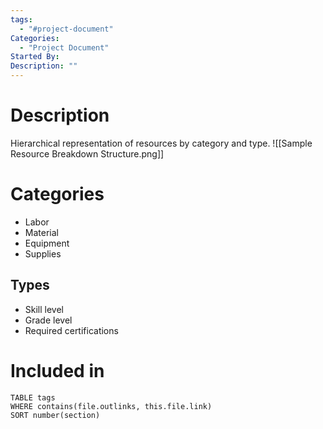 ```yaml
---
tags:
  - "#project-document"
Categories:
  - "Project Document"
Started By:
Description: ""
---
```

# Description
Hierarchical representation of resources by category and type.
![[Sample Resource Breakdown Structure.png]]
# Categories
- Labor
- Material
- Equipment
- Supplies
## Types
- Skill level
- Grade level
- Required certifications
# Included in
```dataview
TABLE tags
WHERE contains(file.outlinks, this.file.link)
SORT number(section)
```
